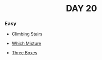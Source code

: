 <h1 align="center"> 
DAY 20
</h1>

### Easy

- [Climbing Stairs](https://github.com/asthakri50/100_DAYS_OF_CODE/blob/main/Day020/1.java)

- [Which Mixture](https://github.com/asthakri50/100_DAYS_OF_CODE/blob/main/Day020/2.java)

- [Three Boxes](https://github.com/asthakri50/100_DAYS_OF_CODE/blob/main/Day020/3.java)
